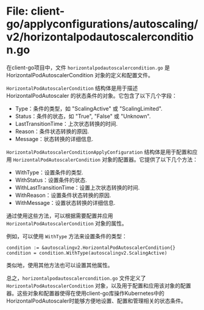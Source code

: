 # File: client-go/applyconfigurations/autoscaling/v2/horizontalpodautoscalercondition.go

在client-go项目中，文件 `horizontalpodautoscalercondition.go` 是 HorizontalPodAutoscalerCondition 对象的定义和配置文件。

`HorizontalPodAutoscalerCondition` 结构体是用于描述 HorizontalPodAutoscaler 的状态条件的对象。它包含了以下几个字段：

- Type：条件的类型，如 "ScalingActive" 或 "ScalingLimited".
- Status：条件的状态，如 "True", "False" 或 "Unknown".
- LastTransitionTime：上次状态转换的时间.
- Reason：条件状态转换的原因.
- Message：状态转换的详细信息.

`HorizontalPodAutoscalerConditionApplyConfiguration` 结构体是用于配置和应用 `HorizontalPodAutoscalerCondition` 对象的配置器。它提供了以下几个方法：

- WithType：设置条件的类型.
- WithStatus：设置条件的状态.
- WithLastTransitionTime：设置上次状态转换的时间.
- WithReason：设置条件状态转换的原因.
- WithMessage：设置状态转换的详细信息.

通过使用这些方法，可以根据需要配置并应用 `HorizontalPodAutoscalerCondition` 对象的属性。

例如，可以使用 `WithType` 方法来设置条件的类型：

```
condition := &autoscalingv2.HorizontalPodAutoscalerCondition{}
condition = condition.WithType(autoscalingv2.ScalingActive)
```

类似地，使用其他方法也可以设置其他属性。

总之，`horizontalpodautoscalercondition.go` 文件定义了 `HorizontalPodAutoscalerCondition` 对象，以及用于配置和应用该对象的配置器。这些对象和配置器使得在使用client-go库操作Kubernetes中的HorizontalPodAutoscaler时能够方便地设置、配置和管理相关的状态条件。

